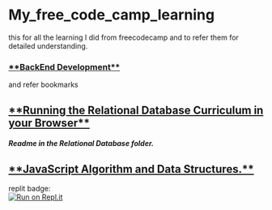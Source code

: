 # My_free_code_camp_learning
this for all the learning I did from freecodecamp and to refer them for detailed understanding.



<h3><a href="https://www.freecodecamp.org/learn/back-end-development-and-apis/">**BackEnd Development**</a></h3>
and refer bookmarks

<h2><a href="https://forum.freecodecamp.org/t/running-the-relational-database-curriculum-in-your-browser/500231">
**Running the Relational Database Curriculum in your Browser**
</a></h2>
<h5>Readme in the Relational Database folder.</h5>

<h2><a href="https://www.freecodecamp.org/learn/javascript-algorithms-and-data-structures/">**JavaScript Algorithm and Data Structures.**</a></h2>


replit badge:
<br>
[![Run on Repl.it](https://replit.com/badge/github/pranjal779/undefined)](https://replit.com/new/github/pranjal779/undefined)
